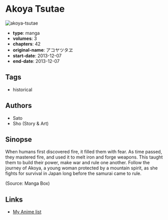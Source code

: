 # Akoya Tsutae

![akoya-tsutae](https://cdn.myanimelist.net/images/manga/2/142745.jpg)

-   **type**: manga
-   **volumes**: 3
-   **chapters**: 42
-   **original-name**: アコヤツタヱ
-   **start-date**: 2013-12-07
-   **end-date**: 2013-12-07

## Tags

-   historical

## Authors

-   Sato
-   Sho (Story & Art)

## Sinopse

When humans first discovered fire, it filled them with fear. As time passed, they mastered fire, and used it to melt iron and forge weapons. This taught them to build their power, make war and rule one another. Follow the journey of Akoya, a young woman protected by a mountain spirit, as she fights for survival in Japan long before the samurai came to rule.

(Source: Manga Box)

## Links

-   [My Anime list](https://myanimelist.net/manga/64525/Akoya_Tsutae)
